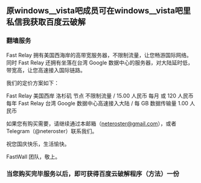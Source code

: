 ## 原windows__vista吧成员可在windows__vista吧里私信我获取百度云破解

### 翻墙服务

Fast Relay 拥有美国西海岸的高带宽服务器，不限制流量，让您畅游国际网络。
同时 Fast Relay 还拥有坐落在台湾 Google 数据中心的服务器，对大陆延时低，带宽高，让您高速接入国际链路。

我们的定价方案如下：

Fast Relay 美国西岸 洛杉矶 节点 不限制流量 / 15.00 人民币 每月 或 120 人民币 每年
Fast Relay 台湾 Google 数据中心高速接入大陆 / 每 GB 数据传输量 1.00 人民币

如果您有购买需要，请继续通过本邮箱（neteroster@gmail.com），或者Telegram（@neteroster）联系我们。

祝您国庆快乐，生活愉快。

FastWall 团队，敬上。

### 当您购买完毕服务以后，即可获得百度云破解程序（方法）一份
